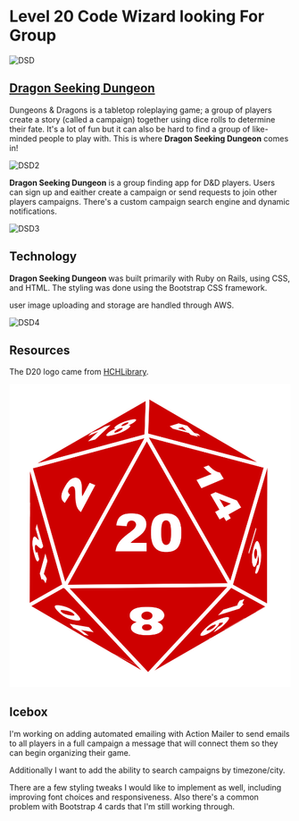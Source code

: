 # Level 20 Code Wizard looking For Group

![DSD](https://imgur.com/PUE7sfQ)

## [Dragon Seeking Dungeon](https://dragon-seeking-dungeon.herokuapp.com/)

Dungeons & Dragons is a tabletop roleplaying game; a group of players create a story (called a campaign) together using dice rolls to determine their fate. It's a lot of fun but it can also be hard to find a group of like-minded people to play with. This is where **Dragon Seeking Dungeon** comes in!

![DSD2](https://imgur.com/MFtjIb2)

**Dragon Seeking Dungeon** is a group finding app for D&D players. Users can sign up and eaither create a campaign or send requests to join other players campaigns. There's a custom campaign search engine and dynamic notifications.

![DSD3](https://imgur.com/ZOtQLjZ)

## Technology
**Dragon Seeking Dungeon** was built primarily with Ruby on Rails, using CSS, and HTML. The styling was done using the Bootstrap CSS framework.

user image uploading and storage are handled through AWS.

![DSD4](https://imgur.com/HuvYYQS)

## Resources

The D20 logo came from [HCHLibrary](http://hchlibrary.org/files/d20-2699387_1920.png).

![d20](/app/assets/images/d20.png)


## Icebox

I'm working on adding automated emailing with Action Mailer to send emails to all players in a full campaign a message that will connect them so they can begin organizing their game.

Additionally I want to add the ability to search campaigns by timezone/city.

There are a few styling tweaks I would like to implement as well, including improving font choices and responsiveness. Also there's a common problem with Bootstrap 4 cards that I'm still working through.
